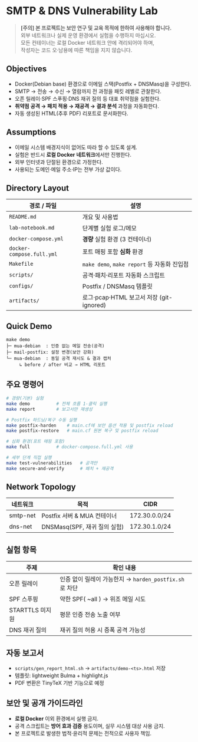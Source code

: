 # SMTP & DNS Vulnerability Lab

> **[주의] 본 프로젝트는 보안 연구 및 교육 목적에 한하여 사용해야 합니다.**  
> 외부 네트워크나 실제 운영 환경에서 실험을 수행하지 마십시오.  
> 모든 컨테이너는 로컬 Docker 네트워크 안에 격리되어야 하며,  
> 작성자는 코드 오·남용에 따른 책임을 지지 않습니다.

## Objectives
- Docker(Debian base) 환경으로 이메일 스택(Postfix + DNSMasq)을 구성한다.  
- SMTP → 전송 → 수신 → 열람까지 전 과정을 패킷 레벨로 관찰한다.  
- 오픈 릴레이‧SPF 스푸핑‧DNS 재귀 질의 등 대표 취약점을 실험한다.  
- **취약점 공격 → 패치 적용 → 재공격 → 결과 분석** 과정을 자동화한다.  
- 자동 생성된 HTML(추후 PDF) 리포트로 문서화한다.

## Assumptions
- 이메일 시스템 배경지식이 없어도 따라 할 수 있도록 설계.  
- 실험은 반드시 **로컬 Docker 네트워크**에서만 진행한다.  
- 외부 인터넷과 단절된 환경으로 가정한다.  
- 사용되는 도메인·메일 주소·IP는 전부 가상 값이다.

## Directory Layout

| 경로 / 파일           | 설명                                           |
|-----------------------|-----------------------------------------------|
| `README.md`           | 개요 및 사용법                                 |
| `lab-notebook.md`     | 단계별 실험 로그/메모                          |
| `docker-compose.yml`  | **경량** 실험 환경 (3 컨테이너)                |
| `docker-compose.full.yml` | 포트 매핑 포함 **심화** 환경               |
| `Makefile`            | `make demo`, `make report` 등 자동화 진입점    |
| `scripts/`            | 공격·패치·리포트 자동화 스크립트              |
| `configs/`            | Postfix / DNSMasq 템플릿                       |
| `artifacts/`          | 로그·pcap·HTML 보고서 저장 (git-ignored)       |

## Quick Demo
```
make demo
├─ mua-debian  : 인증 없는 메일 전송(공격)
├─ mail-postfix: 설정 변경(보안 강화)
└─ mua-debian  : 동일 공격 재시도 & 결과 캡처
     ↳ before / after 비교 → HTML 리포트
```

## 주요 명령어
```bash
# 경량(기본) 실험
make demo          # 전체 흐름 1-클릭 실행
make report        # 보고서만 재생성

# Postfix 하드닝/복구 수동 실행
make postfix-harden    # main.cf에 보안 옵션 적용 및 postfix reload
make postfix-restore   # main.cf 원본 복구 및 postfix reload

# 심화 환경(포트 매핑 포함)
make full          # docker-compose.full.yml 사용

# 세부 단계 직접 실행
make test-vulnerabilities   # 공격만
make secure-and-verify      # 패치 + 재공격
```

## Network Topology

| 네트워크 | 목적                           | CIDR          |
|----------|------------------------------|---------------|
| smtp-net | Postfix 서버 & MUA 컨테이너   | 172.30.0.0/24 |
| dns-net  | DNSMasq(SPF, 재귀 질의 실험)  | 172.30.1.0/24 |

## 실험 항목

| 주제                    | 확인 내용                                             |
|-------------------------|-------------------------------------------------------|
| 오픈 릴레이             | 인증 없이 릴레이 가능한지 → `harden_postfix.sh`로 차단 |
| SPF 스푸핑              | 약한 SPF( ~all ) → 위조 메일 시도                     |
| STARTTLS 미지원         | 평문 인증 전송 노출 여부                              |
| DNS 재귀 질의           | 재귀 질의 허용 시 증폭 공격 가능성                    |

## 자동 보고서
- `scripts/gen_report_html.sh` → `artifacts/demo-<ts>.html` 저장  
- 템플릿: lightweight Bulma + highlight.js  
- PDF 변환은 TinyTeX 기반 기능으로 예정

## 보안 및 공개 가이드라인
- **로컬 Docker** 이외 환경에서 실행 금지.  
- 공격 스크립트는 **방어 효과 검증** 용도이며, 실무 시스템 대상 사용 금지.  
- 본 프로젝트로 발생한 법적·윤리적 문제는 전적으로 사용자 책임.

